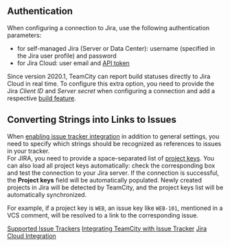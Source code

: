 [//]: # (title: JIRA)
[//]: # (auxiliary-id: JIRA)

## Authentication

When configuring a connection to Jira, use the following authentication parameters:
* for self-managed Jira (Server or Data Center): username (specified in the Jira user profile) and password
* for Jira Cloud: user email and [API token](https://developer.atlassian.com/cloud/jira/platform/jira-rest-api-basic-authentication/)

Since version 2020.1, TeamCity can report build statuses directly to Jira Cloud in real time. To configure this extra option, you need to provide the Jira _Client ID_ and _Server secret_ when configuring a connection and add a respective [build feature](jira-cloud-integration.md).

## Converting Strings into Links to Issues

When [enabling issue tracker integration](integrating-teamcity-with-issue-tracker.md#Enabling+Issue+Tracker+Integration) in addition to general settings, you need to specify which strings should be recognized as references to issues in your tracker.   
For JIRA, you need to provide a space-separated list of [project keys](http://confluence.atlassian.com/display/JIRA044/What+is+a+Project). You can also load all project keys automatically: check the corresponding box and test the connection to your Jira server. If the connection is successful, the __Project keys__ field will be automatically populated. Newly created projects in Jira will be detected by TeamCity, and the project keys list will be automatically synchronized.

For example, if a project key is `WEB`, an issue key like `WEB-101`, mentioned in a VCS comment, will be resolved to a link to the corresponding issue.



 <seealso>
        <category ref="get_started">
            <a href="supported-platforms-and-environments.md#Issue+Tracker+Integration">Supported Issue Trackers</a>
        </category>
        <category ref="admin-guide">
            <a href="integrating-teamcity-with-issue-tracker.md">Integrating TeamCity with Issue Tracker</a>
            <a href="jira-cloud-integration.md">Jira Cloud Integration</a>
        </category>
</seealso>